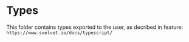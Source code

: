 # Types

This folder contains types exported to the user, as decribed in feature: `https://www.svelvet.io/docs/typescript/`
